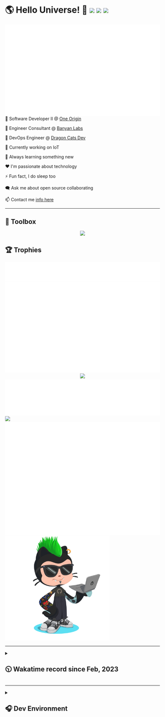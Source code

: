 <h1>🌎 Hello Universe! 👋
<img src='https://wakatime.com/badge/user/a61fe4dd-5464-48ee-825a-134d74f90884.svg?style=flat-square'>
<img src='https://api.visitorbadge.io/api/visitors?path=https%3A%2F%2Fgithub.com%2Fjmclain-origin&countColor=&style=flat-square' height='22'>
<img src='https://img.shields.io/github/followers/jmclain-origin?label=Followers&style=flat-square' height='22'>
</h1>

<img align='right' src='./assets/metrics.base.svg'>

💼 Software Developer II @ [One Origin](https://oneorigin.us/)

💼 Engineer Consultant @ [Banyan Labs](https://banyanlabs.io/)

💼 DevOps Engineer @ [Dragon Cats Dev](https://DragonCats.dev/ "visit")

🔭 Currently working on IoT

🌱 Always learning something new

❤️ I'm passionate about technology

⚡ Fun fact, I do sleep too

🗨️ Ask me about open source collaborating

📫 Contact me [info here](https://www.joshmclain.com/#contact)

---

## 🧰 Toolbox

<p align="center">
  <a href="https://skillicons.dev">
    <img src="https://skillicons.dev/icons?i=md,html,css,js,regex,sass,tailwind,ts,react,styledcomponents,redux,next,gatsby,remix,vue,nuxt,nodejs,express,mongodb,jest,webpack,vite,rollup,docker,nginx,aws,heroku,vercel,netlify,linux,bash,powershell,vim,git,githubactions,github,gitlab,vscode,idea,maven,gradle,java,spring&theme=dark" />
  </a>
</p>

## 🏆 Trophies

<div align='center'>
<img src='./assets/metrics.plugin.achievements.compact.svg'>
<img src='./assets/metrics.plugin.habits.charts.svg'>
<img src='https://github-profile-trophy.vercel.app/?username=jmclain-origin&theme=darkhub&no-frame=true&margin-w=10'>
</div>

<div align=''>
<img src='./assets/metrics.plugin.habits.facts.svg'>
<img src='https://streak-stats.demolab.com?user=jmclain-origin&theme=dark' width='340'>
<div>
</div>

<img src='./assets/metrics.plugin.wakatime.svg'>
<img src='./assets/octocat.png' width='340'>
<!-- <img src='./assets/metrics.plugin.code.svg'> -->
</div>

---

<details>
<summary>

## 🕥 Wakatime record since Feb, 2023

</summary>

<!--START_SECTION:waka-->
![Code Time](http://img.shields.io/badge/Code%20Time-456%20hrs%2010%20mins-blue)

![Profile Views](http://img.shields.io/badge/Profile%20Views-1-blue)

**🐱 My GitHub Data** 

> 📦 136.4 kB Used in GitHub's Storage 
 > 
> 🏆 645 Contributions in the Year 2023
 > 
> 🚫 Not Opted to Hire
 > 
> 📜 21 Public Repositories 
 > 
> 🔑 25 Private Repositories 
 > 
**I'm an Early 🐤** 

```text
🌞 Morning                2617 commits        ██████░░░░░░░░░░░░░░░░░░░   24.39 % 
🌆 Daytime                3857 commits        █████████░░░░░░░░░░░░░░░░   35.94 % 
🌃 Evening                2840 commits        ███████░░░░░░░░░░░░░░░░░░   26.46 % 
🌙 Night                  1418 commits        ███░░░░░░░░░░░░░░░░░░░░░░   13.21 % 
```
📅 **I'm Most Productive on Monday** 

```text
Monday                   2416 commits        ██████░░░░░░░░░░░░░░░░░░░   22.51 % 
Tuesday                  1881 commits        ████░░░░░░░░░░░░░░░░░░░░░   17.53 % 
Wednesday                1693 commits        ████░░░░░░░░░░░░░░░░░░░░░   15.78 % 
Thursday                 961 commits         ██░░░░░░░░░░░░░░░░░░░░░░░   08.95 % 
Friday                   1592 commits        ████░░░░░░░░░░░░░░░░░░░░░   14.83 % 
Saturday                 1320 commits        ███░░░░░░░░░░░░░░░░░░░░░░   12.30 % 
Sunday                   869 commits         ██░░░░░░░░░░░░░░░░░░░░░░░   08.10 % 
```


📊 **This Week I Spent My Time On** 

```text
🕑︎ Time Zone: America/Phoenix

💬 Programming Languages: 
TypeScript               2 hrs 10 mins       ██████░░░░░░░░░░░░░░░░░░░   25.98 % 
Java                     2 hrs 4 mins        ██████░░░░░░░░░░░░░░░░░░░   24.75 % 
JavaScript               1 hr                ███░░░░░░░░░░░░░░░░░░░░░░   12.03 % 
CSS                      53 mins             ███░░░░░░░░░░░░░░░░░░░░░░   10.57 % 
Markdown                 33 mins             ██░░░░░░░░░░░░░░░░░░░░░░░   06.64 % 

🔥 Editors: 
IntelliJ                 6 hrs 41 mins       ████████████████████░░░░░   80.09 % 
VS Code                  1 hr 39 mins        █████░░░░░░░░░░░░░░░░░░░░   19.91 % 

💻 Operating System: 
Mac                      6 hrs 44 mins       ████████████████████░░░░░   80.64 % 
Windows                  1 hr 37 mins        █████░░░░░░░░░░░░░░░░░░░░   19.36 % 
```

**I Mostly Code in JavaScript** 

```text
TypeScript               16 repos            ███████░░░░░░░░░░░░░░░░░░   28.57 % 
CSS                      4 repos             ██░░░░░░░░░░░░░░░░░░░░░░░   07.14 % 
Java                     3 repos             █░░░░░░░░░░░░░░░░░░░░░░░░   05.36 % 
Dockerfile               1 repo              ░░░░░░░░░░░░░░░░░░░░░░░░░   01.79 % 
Vue                      1 repo              ░░░░░░░░░░░░░░░░░░░░░░░░░   01.79 % 
```




 Last Updated on 14/07/2023 18:37:54 UTC
<!--END_SECTION:waka-->

</details>

---

<details>
<summary>

## 🎧 Dev Environment

</summary>

> ### _I'm not a player 🐱 I just code a lot..._

<div align='center'>
<img src='https://spotify-github-profile.vercel.app/api/view?uid=31knnovcfatt7mqmu6yaa5htulxi&cover_image=true&theme=default&show_offline=false&background_color=121212' width='420'>
<img src='https://spotify-recently-played-readme.vercel.app/api?user=31knnovcfatt7mqmu6yaa5htulxi&width=400&count=10'>
</div>
</details>

<!-- ## Memes

who doesn't love memes?

![obi one](./assets/unfilimar_obi.jpg) -->

<!-- <div align='center'>
<img src='https://www.data-card-for-spotify.com/api/card?user_id=31knnovcfatt7mqmu6yaa5htulxi&hide_playing=1&hide_recents=1&limit=10&custom_title=jmclain-origin%20Spotify%20Data'>
</div> -->
